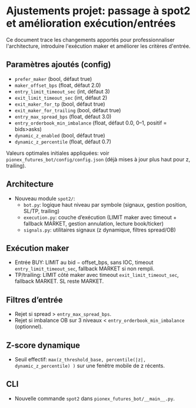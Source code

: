 # Ajustements projet: passage à spot2 et amélioration exécution/entrées

Ce document trace les changements apportés pour professionnaliser l'architecture, introduire l'exécution maker et améliorer les critères d'entrée.

## Paramètres ajoutés (config)
- `prefer_maker` (bool, défaut true)
- `maker_offset_bps` (float, défaut 2.0)
- `entry_limit_timeout_sec` (int, défaut 3)
- `exit_limit_timeout_sec` (int, défaut 2)
- `exit_maker_for_tp` (bool, défaut true)
- `exit_maker_for_trailing` (bool, défaut true)
- `entry_max_spread_bps` (float, défaut 3.0)
- `entry_orderbook_min_imbalance` (float, défaut 0.0, 0–1, positif = bids>asks)
- `dynamic_z_enabled` (bool, défaut true)
- `dynamic_z_percentile` (float, défaut 0.7)

Valeurs optimales initiales appliquées: voir `pionex_futures_bot/config/config.json` (déjà mises à jour plus haut pour z, trailing).

## Architecture
- Nouveau module `spot2/`:
  - `bot.py`: logique haut niveau par symbole (signaux, gestion position, SL/TP, trailing)
  - `execution.py`: couche d’exécution (LIMIT maker avec timeout + fallback MARKET, gestion annulation, lecture book/ticker)
  - `signals.py`: utilitaires signaux (z dynamique, filtres spread/OB)

## Exécution maker
- Entrée BUY: LIMIT au bid − offset_bps, sans IOC, timeout `entry_limit_timeout_sec`, fallback MARKET si non rempli.
- TP/trailing: LIMIT côté maker avec timeout `exit_limit_timeout_sec`, fallback MARKET. SL reste MARKET.

## Filtres d’entrée
- Rejet si spread > `entry_max_spread_bps`.
- Rejet si imbalance OB sur 3 niveaux < `entry_orderbook_min_imbalance` (optionnel).

## Z-score dynamique
- Seuil effectif: `max(z_threshold_base, percentile(|z|, dynamic_z_percentile) )` sur une fenêtre mobile de z récents.

## CLI
- Nouvelle commande `spot2` dans `pionex_futures_bot/__main__.py`.


